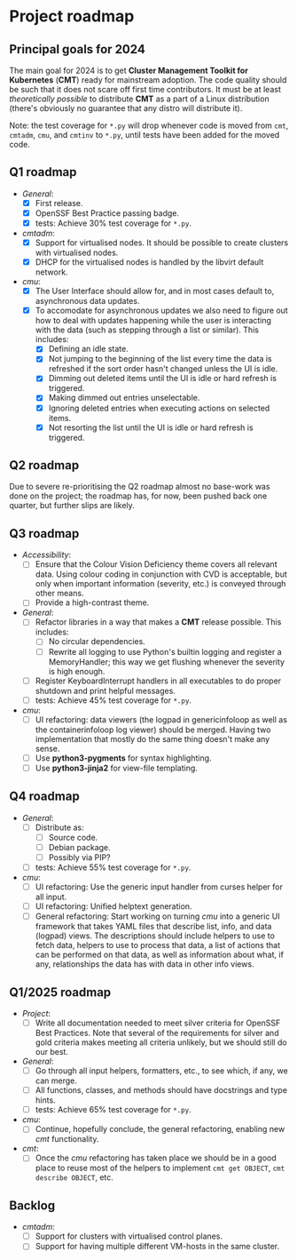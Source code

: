 # Project roadmap

## Principal goals for 2024

The main goal for 2024 is to get __Cluster Management Toolkit for Kubernetes__ (__CMT__)
ready for mainstream adoption. The code quality should be such that it does not
scare off first time contributors. It must be at least _theoretically possible_
to distribute __CMT__ as a part of a Linux distribution
(there's obviously no guarantee that any distro will distribute it).

Note: the test coverage for `*.py` will drop whenever code
is moved from `cmt`, `cmtadm`, `cmu`, and `cmtinv` to `*.py`, until
tests have been added for the moved code.

## Q1 roadmap
* _General_:
    * [x] First release.
    * [x] OpenSSF Best Practice passing badge.
    * [x] tests: Achieve 30% test coverage for `*.py`.
* _cmtadm_:
    * [x] Support for virtualised nodes. It should be possible to create clusters
      with virtualised nodes.
    * [x] DHCP for the virtualised nodes is handled by the libvirt default network.
* _cmu_:
    * [x] The User Interface should allow for, and in most cases default to, asynchronous data updates.
    * [x] To accomodate for asynchronous updates we also need to figure out how to deal
      with updates happening while the user is interacting with the data (such as
      stepping through a list or similar). This includes:
        * [x] Defining an idle state.
        * [x] Not jumping to the beginning of the list every time the data is refreshed
          if the sort order hasn't changed unless the UI is idle.
        * [x] Dimming out deleted items until the UI is idle or hard refresh is triggered.
        * [x] Making dimmed out entries unselectable.
        * [x] Ignoring deleted entries when executing actions on selected items.
        * [x] Not resorting the list until the UI is idle or hard refresh is triggered.

## Q2 roadmap

Due to severe re-prioritising the Q2 roadmap almost no base-work was done on the project;
the roadmap has, for now, been pushed back one quarter, but further slips are likely.

## Q3 roadmap
* _Accessibility_:
    * [ ] Ensure that the Colour Vision Deficiency theme covers all relevant data.
      Using colour coding in conjunction with CVD is acceptable, but only when important
      information (severity, etc.) is conveyed through other means.
    * [ ] Provide a high-contrast theme.
* _General_:
    * [ ] Refactor libraries in a way that makes a __CMT__ release possible. This includes:
        * [ ] No circular dependencies.
        * [ ] Rewrite all logging to use Python's builtin logging and register a MemoryHandler;
              this way we get flushing whenever the severity is high enough.
    * [ ] Register KeyboardInterrupt handlers in all executables to do proper shutdown
          and print helpful messages.
    * [ ] tests: Achieve 45% test coverage for `*.py`.
* _cmu_:
    * [ ] UI refactoring: data viewers (the logpad in genericinfoloop as well as
      the containerinfoloop log viewer) should be merged. Having two implementation
      that mostly do the same thing doesn't make any sense.
    * [ ] Use __python3-pygments__ for syntax highlighting.
    * [ ] Use __python3-jinja2__ for view-file templating.

## Q4 roadmap
* _General_:
    * [ ] Distribute as:
        * [ ] Source code.
        * [ ] Debian package.
        * [ ] Possibly via PIP?
    * [ ] tests: Achieve 55% test coverage for `*.py`.
* _cmu_:
    * [ ] UI refactoring: Use the generic input handler from curses helper for all input.
    * [ ] UI refactoring: Unified helptext generation.
    * [ ] General refactoring: Start working on turning _cmu_ into a generic UI framework
      that takes YAML files that describe list, info, and data (logpad) views.
      The descriptions should include helpers to use to fetch data,
      helpers to use to process that data, a list of actions that can be performed
      on that data, as well as information about what, if any, relationships the data
      has with data in other info views.

## Q1/2025 roadmap
* _Project_:
    * [ ] Write all documentation needed to meet silver criteria for OpenSSF Best Practices.
      Note that several of the requirements for silver and gold criteria makes meeting
      all criteria unlikely, but we should still do our best.
* _General_:
    * [ ] Go through all input helpers, formatters, etc., to see which, if any, we can
      merge.
    * [ ] All functions, classes, and methods should have docstrings and type hints.
    * [ ] tests: Achieve 65% test coverage for `*.py`.
* _cmu_:
    * [ ] Continue, hopefully conclude, the general refactoring, enabling new _cmt_ functionality.
* _cmt_:
    * [ ] Once the _cmu_ refactoring has taken place we should be in a good place to
      reuse most of the helpers to implement `cmt get OBJECT`, `cmt describe OBJECT`,
      etc.

## Backlog
* _cmtadm_:
    * [ ] Support for clusters with virtualised control planes.
    * [ ] Support for having multiple different VM-hosts in the same cluster.
